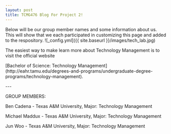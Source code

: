 ```yaml
---
layout: post
title: TCMG476 Blog For Project 2!
---
```


Below will be our group member names and some information about us. This will show that we each participated in customizing this page and added to the respository. 
![_config.yml]({{ site.baseurl }}/images/tech_lab.jpg)

<p>The easiest way to make learn more about Technology Management is to visit the official website</p> [Bachelor of Science: Technology Management](http://eahr.tamu.edu/degrees-and-programs/undergraduate-degree-programs/technology-management).
<p>---</p>
<p>GROUP MEMBERS:</p>

Ben Cadena - Texas A&M University, Major: Technology Management

Michael Maddux - Texas A&M University, Major: Technology Management

Jun Woo - Texas A&M University, Major: Technology Management
